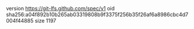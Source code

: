 version https://git-lfs.github.com/spec/v1
oid sha256:a04f892b10b265ab03319808b9f3375f256b35f26af6a8986cbc4d7004f44885
size 1197
